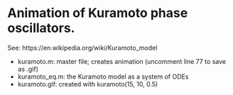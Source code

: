 <head> 
<h1> Animation of Kuramoto phase oscillators. </h1> 
<p> See:  https://en.wikipedia.org/wiki/Kuramoto_model </p>
</head>
<body>
<ul>
<li> kuramoto.m: master file; creates animation (uncomment line 77 to save as .gif)</li>
<li> kuramoto_eq.m: the Kuramoto model as a system of ODEs </li>
<li> kuramoto.gif: created with kuramoto(15, 10, 0.5) </li>
</ul>
</body>
